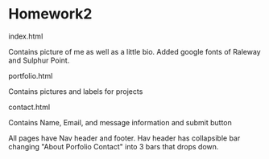 # Homework2

index.html

Contains picture of me as well as a little bio. Added google fonts of Raleway and Sulphur Point.

portfolio.html

Contains pictures and labels for projects

contact.html

Contains Name, Email, and message information and submit button

All pages have Nav header and footer. Hav header has collapsible bar changing "About Porfolio Contact" into 3 bars that drops down.